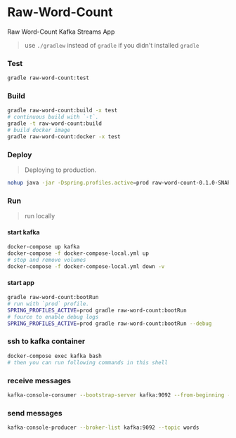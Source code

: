 Raw-Word-Count
==============
Raw Word-Count Kafka Streams App

> use `./gradlew` instead of `gradle` if you didn't installed `gradle`

### Test
```bash
gradle raw-word-count:test
```
### Build
```bash
gradle raw-word-count:build -x test 
# continuous build with `-t`. 
gradle -t raw-word-count:build
# build docker image
gradle raw-word-count:docker -x test 
```
 
 ### Deploy
 > Deploying to production.  
 ```bash
 nohup java -jar -Dspring.profiles.active=prod raw-word-count-0.1.0-SNAPSHOT.jar > raw-word-count.log 2>&1 & 
 ```
 
### Run
> run locally
#### start kafka
```bash
docker-compose up kafka
docker-compose -f docker-compose-local.yml up
# stop and remove volumes
docker-compose -f docker-compose-local.yml down -v
```

#### start app
```bash
gradle raw-word-count:bootRun
# run with `prod` profile.
SPRING_PROFILES_ACTIVE=prod gradle raw-word-count:bootRun
# fource to enable debug logs
SPRING_PROFILES_ACTIVE=prod gradle raw-word-count:bootRun --debug
```

### ssh to kafka container
```bash
docker-compose exec kafka bash
# then you can run following commands in this shell
```

### receive messages
```bash
kafka-console-consumer --bootstrap-server kafka:9092 --from-beginning --property print.key=true --topic counts 
```

### send messages
```bash
kafka-console-producer --broker-list kafka:9092 --topic words
```
